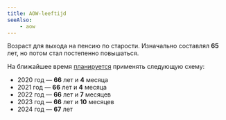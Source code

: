 ```yaml
---
title: AOW-leeftijd
seeAlso:
    - aow
---
```


Возраст для выхода на пенсию по старости. Изначально составлял **65** лет, но потом стал постепенно повышаться.

<!--more-->

На ближайшее время [планируется](https://www.svb.nl/int/nl/aow/wat_is_de_aow/wanneer_aow/index.jsp) применять следующую схему:

* 2020 год — **66** лет и **4** месяца
* 2021 год — **66** лет и **4** месяца
* 2022 год — **66** лет и **7** месяцев
* 2023 год — **66** лет и **10** месяцев
* 2024 год — **67** лет
